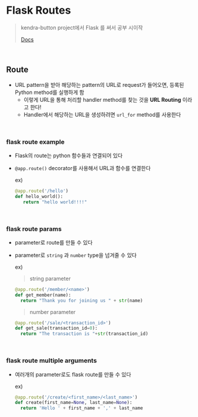 # Flask Routes

> kendra-button project에서 Flask 를 써서 공부 시이작
>
> [Docs](https://pythonbasics.org/flask-tutorial-routes/)

<br>

## Route

- URL pattern을 받아 해당하는 pattern의 URL로 request가 들어오면, 등록된 Python method를 실행하게 함
  - 이렇게 URL을 통해 처리할 handler method를 찾는 것을 **URL Routing** 이라고 한다!
  - Handler에서 해당하는 URL을 생성하려면 `url_for` method를 사용한다

<br>

### flask route example

- Flask의 route는 python 함수들과 연결되어 있다

- `@app.route()` decorator를 사용해서 URL과 함수를 연결한다

  ex)

  ```python
  @app.route('/hello')
  def hello_world():
     return "hello world!!!!"
  ```

<br>

### flask route params

- parameter로 route를 만들 수 있다

- parameter로 `string` 과 `number` type을 넘겨줄 수 있다

  ex)

  > string parameter

  ```python
  @app.route('/member/<name>')
  def get_member(name):
    return "Thank you for joining us " + str(name)
  ```

  > number parameter

  ```python
  @app.route('/sale/<transaction_id>')
  def get_sale(transaction_id=0):
    return "The transaction is "+str(transaction_id)
  ```

<br>

### flask route multiple arguments

- 여러개의 parameter로도 flask route를 만들 수 있다

  ex)

  ```python
  @app.route('/create/<first_name>/<last_name>')
  def create(first_name=None, last_name=None):
    return 'Hello ' + first_name + ',' + last_name
  ```

<br>

<br>

